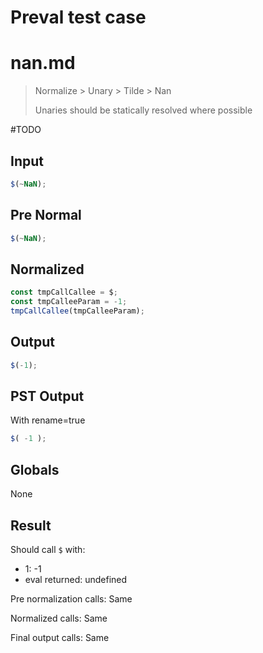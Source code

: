 # Preval test case

# nan.md

> Normalize > Unary > Tilde > Nan
>
> Unaries should be statically resolved where possible

#TODO

## Input

`````js filename=intro
$(~NaN);
`````

## Pre Normal

`````js filename=intro
$(~NaN);
`````

## Normalized

`````js filename=intro
const tmpCallCallee = $;
const tmpCalleeParam = -1;
tmpCallCallee(tmpCalleeParam);
`````

## Output

`````js filename=intro
$(-1);
`````

## PST Output

With rename=true

`````js filename=intro
$( -1 );
`````

## Globals

None

## Result

Should call `$` with:
 - 1: -1
 - eval returned: undefined

Pre normalization calls: Same

Normalized calls: Same

Final output calls: Same
